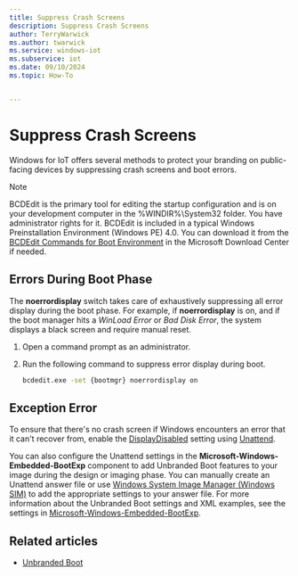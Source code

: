 ```yaml
---
title: Suppress Crash Screens
description: Suppress Crash Screens
author: TerryWarwick
ms.author: twarwick
ms.service: windows-iot
ms.subservice: iot
ms.date: 09/10/2024
ms.topic: How-To


---
```

# Suppress Crash Screens

Windows for IoT offers several methods to protect your branding on public-facing devices by suppressing crash screens and boot errors. 

> [!NOTE]
> BCDEdit is the primary tool for editing the startup configuration and is on your development computer in the %WINDIR%\System32 folder. You have administrator rights for it. BCDEdit is included in a typical Windows Preinstallation Environment (Windows PE) 4.0. You can download it from the [BCDEdit Commands for Boot Environment](/previous-versions/windows/hardware/design/dn653986(v=vs.85)) in the Microsoft Download Center if needed.

## Errors During Boot Phase

The **noerrordisplay** switch takes care of exhaustively suppressing all error display during the boot phase.
For example, if **noerrordisplay** is on, and if the boot manager hits a *WinLoad Error* or *Bad Disk Error*, the system displays a black screen and require manual reset.
1. Open a command prompt as an administrator.
1. Run the following command to suppress error display during boot.

   ```cmd
   bcdedit.exe -set {bootmgr} noerrordisplay on
   ```

## Exception Error

To ensure that there's no crash screen if Windows encounters an error that it can't recover from, enable the [DisplayDisabled](/windows-hardware/customize/desktop/unattend/microsoft-windows-embedded-bootexp-displaydisabled) setting using [Unattend](/windows-hardware/customize/enterprise/unbranded-boot#configure-unbranded-boot-using-unattend).

You can also configure the Unattend settings in the **Microsoft-Windows-Embedded-BootExp** component to add Unbranded Boot features to your image during the design or imaging phase. You can manually create an Unattend answer file or use [Windows System Image Manager (Windows SIM)](/windows-hardware/customize/desktop/wsim/windows-system-image-manager-technical-reference) to add the appropriate settings to your answer file. For more information about the Unbranded Boot settings and XML examples, see the settings in [Microsoft-Windows-Embedded-BootExp](/windows-hardware/customize/desktop/unattend/microsoft-windows-embedded-bootexp).

## Related articles

- [Unbranded Boot](unbranded-boot.md)

